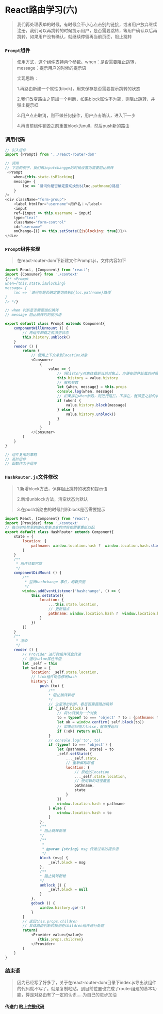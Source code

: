 # React路由学习(六)

> 我们再处理表单的时候，有时候会不小心点击别的链接，或者用户放弃继续注册，我们可以再跳转的时候提示用户，是否需要跳转，等用户确认以后再跳转，如果用户没有确认，就继续停留再当前页面，阻止跳转

### `Prompt`组件

> 使用方式，这个组件支持两个参数。when：是否需要阻止跳转，message：提示用户的时候的提示语
>
> 实现思路：
>
> 	1.再路由新建一个属性(block)，用来保存是否需要提示跳转的状态
>
> 	2.我们改变路由之前加一个判断，如果block属性不为空，则阻止跳转，并弹出提示框
>
> 	3.用户点击取消，则不做任何操作，用户点击确认，进入下一步
>
> 	4.再当前组件销毁之前重置block为null，然后push新的路由

### 调用代码

```javascript
// 引入组件
import {Prompt} from '../react-router-dom'

// 调用 
// 下边的例子，我们再inputchangge的时候设置为需要阻止跳转
 <Prompt 
    when={this.state.isBlocking}
    message= {
        loc => `请问你是否确定要切换到${loc.pathname}路径`
    }
/>
<div className="form-group">
    <label htmlFor="username">用户名：</label>
    <input 
    ref={input => this.username = input} 
    type="text" 
    className="form-control"
    id="username"
    onChange={() => this.setState({isBlocking: true})}/>
</div>
```

### `Prompt`组件实现

> 在react-router-dom下新建文件Prompt.js，文件内容如下

```javascript
import React, {Component} from 'react';
import {Consumer} from './context'
{/* <Prompt 
when={this.state.isBlocking}
message= {
    loc => `请问你是否确定要切换到${loc.pathname}路径`
}
/> */}

// when 判断是否需要组织跳转
// message 阻止跳转时的提示语

export default class Prompt extends Component{
    componentWillUnmount () {
        // 再组件卸载之前清空状态
        this.history.unblock()
    }
    render () {
        return (
            // 使用上下文拿到location对象
            <Consumer>
                {
                    value => {
                        // 将history对象挂载到当前对象上，方便在组件卸载的时候清空状态
                        this.history = value.history
                        // 解构参数
                        let {when, message} = this.props
                        console.log(when, message)
                        // 如果存在when参数，则进行阻拦，不存在，就清空之前的状态
                        if (when) {
                            value.history.block(message)
                        } else {
                            value.history.unblock()
                        }
                    }
                }
            </Consumer>
        )
    }
}

// 组件复用的策略
// 高阶组件
// 函数作为子组件

```

### `HashRouter.js`文件修改

> 1.新增block方法，保存阻止跳转的状态和提示语
>
> 2.新增unblock方法，清空状态为默认
>
> 3.在push新路由的时候判断block是否需要提示

```javascript
import React, {Component} from 'react';
import {Provider} from './context'
// 每当地址栏里的锚点发生改变的时候都需要重新匹配
export default class HashRouter extends Component{
    state = {
        location: {
            pathname: window.location.hash ?  window.location.hash.slice(1) : '/'
        }
    }
    /**
     * 组件挂载完成
     */
    componentDidMount () {
        /**
         * 监听hashchange 事件，刷新页面
         */
        window.addEventListener('hashchange', () => {
            this.setState({
                location: {
                    ...this.state.location,
                    // 更新锚点
                    pathname: window.location.hash ?  window.location.hash.slice(1) : '/'
                }
            })
        })
    }
    /**
     * 渲染
     */
    render () {
        // Provider 进行跨组件消息传递
        // 通过value属性传值
        let _self = this
        let value = {
            location: _self.state.location,
            // Link组件动态修改hash
            history: {
                push (to) {
                    /**
                    * 阻止跳转新增
                    */
                    // 这里添加判断，看是否需要阻挡跳转
                    if (_self.block) {
                        // 将to转换为一个对象
                        to = typeof to === 'object' ? to : {pathname: to}
                        let ok = window.confirm(_self.block(to))
                        // 如果返回值为false，就直接返回
                        if (!ok) return null;
                    }
                    // console.log('to', to)
                    if (typeof to === 'object') {
                        let {pathname, state} = to
                        _self.setState({
                            ..._self.state,
                            // 重新解构赋值
                            location: {
                                // 原始的location
                                ..._self.state.location,
                                // 使用新的路径覆盖
                                pathname,
                                state
                            }
                        })
                        window.location.hash = pathname
                    } else {
                        window.location.hash = to
                    }
                },
                /**
                * 阻止跳转新增
                */
                /**
                 * 
                 * @param {string} msg 传递过来的提示语 
                 */
                block (msg) {
                    _self.block = msg
                },
                /**
                * 阻止跳转新增
                */
                unblock () {
                    _self.block = null
                }
            },
            goback () {
                window.history.go(-1)
            }
        }
        // 返回this.props.children
        // 具体路由判断的规则在children组件进行处理
        return(
            <Provider value={value}>
               {this.props.children}
            </Provider>
        )
    }
}
```

### 结束语

> 因为已经写了好多了，关于在react-router-dom目录下index.js导出该组件的代码就不写了。就是复制粘贴，到目前位置也完成了router组建的基本功能，算是对路由有了一定的认识.....为自己的进步加油

#### 传送门 贴上[完整代码](https://github.com/corner1990/dream/tree/master/src/study_react/react02)